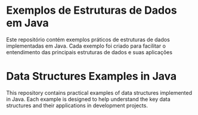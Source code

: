 # Exemplos de Estruturas de Dados em Java

Este repositório contém exemplos práticos de estruturas de dados implementadas em Java. Cada exemplo foi criado para facilitar o entendimento das principais estruturas de dados e suas aplicações

# Data Structures Examples in Java

This repository contains practical examples of data structures implemented in Java. Each example is designed to help understand the key data structures and their applications in development projects.
